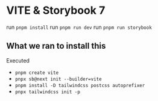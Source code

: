 # VITE & Storybook 7

run `pnpm install`
run `pnpm run dev`
run `pnpm run storybook`

## What we ran to install this

Executed
  - `pnpm create vite`
  - `pnpx sb@next init --builder=vite`
  - `pnpm install -D tailwindcss postcss autoprefixer`
  - `pnpx tailwindcss init -p`
